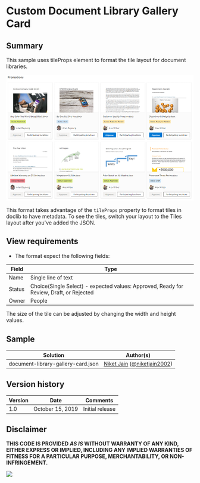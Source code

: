 # Custom Document Library Gallery Card

## Summary
This sample uses tileProps element to format the tile layout  for document libraries.

![screenshot of the sample](./assets/screenshot.png)

This format takes advantage of the `tileProps` property to format tiles in doclib to have metadata. To see the tiles, switch your layout to the Tiles layout after you've added the JSON.

## View requirements
- The format expect the following fields:

Field |Type
--------|---------
Name | Single line of text 
Status | Choice(Single Select) - expected values: Approved, Ready for Review, Draft, or Rejected
Owner | People

The size of the tile can be adjusted by changing the width and height values.

## Sample

Solution|Author(s)
--------|---------
document-library-gallery-card.json | [Niket Jain](https://github.com/NiketJain) ([@niketjain2002](https://twitter.com/niketjain2002))

## Version history

Version|Date|Comments
-------|----|--------
1.0|October 15, 2019|Initial release

## Disclaimer
**THIS CODE IS PROVIDED *AS IS* WITHOUT WARRANTY OF ANY KIND, EITHER EXPRESS OR IMPLIED, INCLUDING ANY IMPLIED WARRANTIES OF FITNESS FOR A PARTICULAR PURPOSE, MERCHANTABILITY, OR NON-INFRINGEMENT.**

<img src="https://pnptelemetry.azurewebsites.net/list-formatting/view-samples/document-library-gallery-card" />
